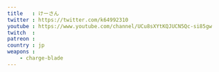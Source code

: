 ```yaml
---
title   : けーさん
twitter : https://twitter.com/k64992310
youtube : https://www.youtube.com/channel/UCu8sXYtKQJUCN5Qc-si85gw
twitch  : 
patreon : 
country : jp
weapons :
    - charge-blade
---
```


